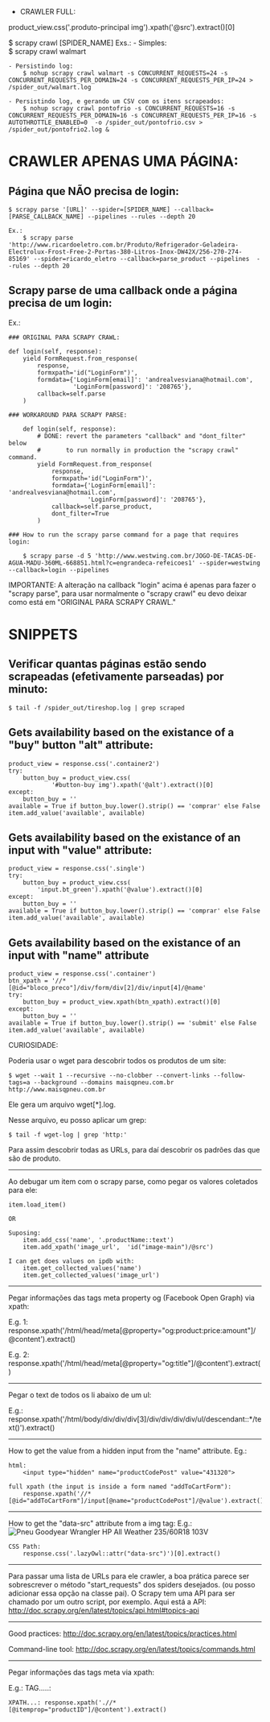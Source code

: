 - CRAWLER FULL:

product_view.css('.produto-principal img').xpath('@src').extract()[0]

$ scrapy crawl [SPIDER_NAME]
Exs.:
    - Simples: 	 
	    $ scrapy crawl walmart

    - Persistindo log:
	    $ nohup scrapy crawl walmart -s CONCURRENT_REQUESTS=24 -s CONCURRENT_REQUESTS_PER_DOMAIN=24 -s CONCURRENT_REQUESTS_PER_IP=24 > /spider_out/walmart.log

    - Persistindo log, e gerando um CSV com os itens scrapeados:
	    $ nohup scrapy crawl pontofrio -s CONCURRENT_REQUESTS=16 -s CONCURRENT_REQUESTS_PER_DOMAIN=16 -s CONCURRENT_REQUESTS_PER_IP=16 -s AUTOTHROTTLE_ENABLED=0  -o /spider_out/pontofrio.csv > /spider_out/pontofrio2.log &
	

# CRAWLER APENAS UMA PÁGINA:

## Página que NÃO precisa de login:

    $ scrapy parse '[URL]' --spider=[SPIDER_NAME] --callback=[PARSE_CALLBACK_NAME] --pipelines --rules --depth 20

    Ex.:
        $ scrapy parse 'http://www.ricardoeletro.com.br/Produto/Refrigerador-Geladeira-Electrolux-Frost-Free-2-Portas-380-Litros-Inox-DW42X/256-270-274-85169' --spider=ricardo_eletro --callback=parse_product --pipelines  --rules --depth 20

## Scrapy parse de uma callback onde a página precisa de um login:

 Ex.:

    ### ORIGINAL PARA SCRAPY CRAWL:

    def login(self, response):
        yield FormRequest.from_response(
            response,
            formxpath='id("LoginForm")',
            formdata={'LoginForm[email]': 'andrealvesviana@hotmail.com',
                      'LoginForm[password]': '208765'},
            callback=self.parse
        )

    ### WORKAROUND PARA SCRAPY PARSE:

        def login(self, response):
            # DONE: revert the parameters "callback" and "dont_filter" below
            #       to run normally in production the "scrapy crawl" command.
            yield FormRequest.from_response(
                response,
                formxpath='id("LoginForm")',
                formdata={'LoginForm[email]': 'andrealvesviana@hotmail.com',
                          'LoginForm[password]': '208765'},
                callback=self.parse_product,
                dont_filter=True
            )

    ### How to run the scrapy parse command for a page that requires login:

        $ scrapy parse -d 5 'http://www.westwing.com.br/JOGO-DE-TACAS-DE-AGUA-MADU-360ML-668851.html?c=engrandeca-refeicoes1' --spider=westwing --callback=login --pipelines

IMPORTANTE: A alteração na callback "login" acima é apenas para fazer o "scrapy parse", para usar normalmente o "scrapy crawl" eu devo deixar como está em "ORIGINAL PARA SCRAPY CRAWL."


# SNIPPETS

## Verificar quantas páginas estão sendo scrapeadas (efetivamente parseadas) por minuto:
	$ tail -f /spider_out/tireshop.log | grep scraped

## Gets availability based on the existance of a "buy" button "alt" attribute:

```
product_view = response.css('.container2')
try:
    button_buy = product_view.css(
        	'#button-buy img').xpath('@alt').extract()[0]
except:
    button_buy = ''
available = True if button_buy.lower().strip() == 'comprar' else False
item.add_value('available', available)
```

## Gets availability based on the existance of an input with "value" attribute:

```
product_view = response.css('.single')
try:
    button_buy = product_view.css(
        'input.bt_green').xpath('@value').extract()[0]
except:
    button_buy = ''
available = True if button_buy.lower().strip() == 'comprar' else False
item.add_value('available', available)
```

## Gets availability based on the existance of an input with "name" attribute
```
product_view = response.css('.container')
btn_xpath = '//*[@id="bloco_preco"]/div/form/div[2]/div/input[4]/@name'
try:
    button_buy = product_view.xpath(btn_xpath).extract()[0]
except:
    button_buy = ''
available = True if button_buy.lower().strip() == 'submit' else False
item.add_value('available', available)
```

CURIOSIDADE:

Poderia usar o wget para descobrir todos os produtos de um site:

	$ wget --wait 1 --recursive --no-clobber --convert-links --follow-tags=a --background --domains maisqpneu.com.br http://www.maisqpneu.com.br

Ele gera um arquivo wget[*].log. 

Nesse arquivo, eu posso aplicar um grep:

	$ tail -f wget-log | grep 'http:'

Para assim descobrir todas as URLs, para daí descobrir os padrões das que são de produto. 

---

Ao debugar um item com o scrapy parse, como pegar os valores coletados para ele:

	item.load_item()

	OR

	Suposing:
		item.add_css('name', '.productName::text')                                                                                                                 
		item.add_xpath('image_url',  'id("image-main")/@src')    

	I can get does values on ipdb with:
		item.get_collected_values('name')
		item.get_collected_values('image_url')

---

Pegar informações das tags meta property og (Facebook Open Graph) via xpath:

E.g. 1: <meta property="og:product:price:amount" content="R$2.399,00"/>
	response.xpath('/html/head/meta[@property="og:product:price:amount"]/@content').extract()

E.g. 2: <meta property="og:title" content="Roçadeira Florestal Husqvarna 345FR"/>
	response.xpath('/html/head/meta[@property="og:title"]/@content').extract()

---

Pegar o text de todos os li abaixo de um ul:
	
E.g.:
	response.xpath('/html/body/div/div/div[3]/div/div/div/div/ul/descendant::*/text()').extract()

---

How to get the value from a hidden input from the "name" attribute. Eg.:

	html:
		<input type="hidden" name="productCodePost" value="431320">

	full xpath (the input is inside a form named "addToCartForm"):
		response.xpath('//*[@id="addToCartForm"]/input[@name="productCodePost"]/@value').extract()

---

How to get the "data-src" attribute from a img tag:
	E.g.: 
	<img class="lazyOwl" data-src="/medias/sys_master/media/media/hd1/h1d/h00/h00/8796739305502.jpg" alt="Pneu Goodyear Wrangler HP All Weather 235/60R18  103V " style="display: block;">

	CSS Path:
		response.css('.lazyOwl::attr("data-src")')[0].extract()

---


Para passar uma lista de URLs para ele crawler, a boa prática parece ser sobrescrever o método "start_requests" dos spiders desejados. (ou posso adicionar essa opção na classe pai). 
O Scrapy tem uma API para ser chamado por um outro script, por exemplo. Aqui está a API: http://doc.scrapy.org/en/latest/topics/api.html#topics-api


---

Good practices: http://doc.scrapy.org/en/latest/topics/practices.html

Command-line tool: http://doc.scrapy.org/en/latest/topics/commands.html

---

Pegar informações das tags meta via xpath:

E.g.:
	TAG.....: <meta itemprop="productID" content="sku:1025p" />

	XPATH...: response.xpath('.//*[@itemprop="productID"]/@content').extract()


